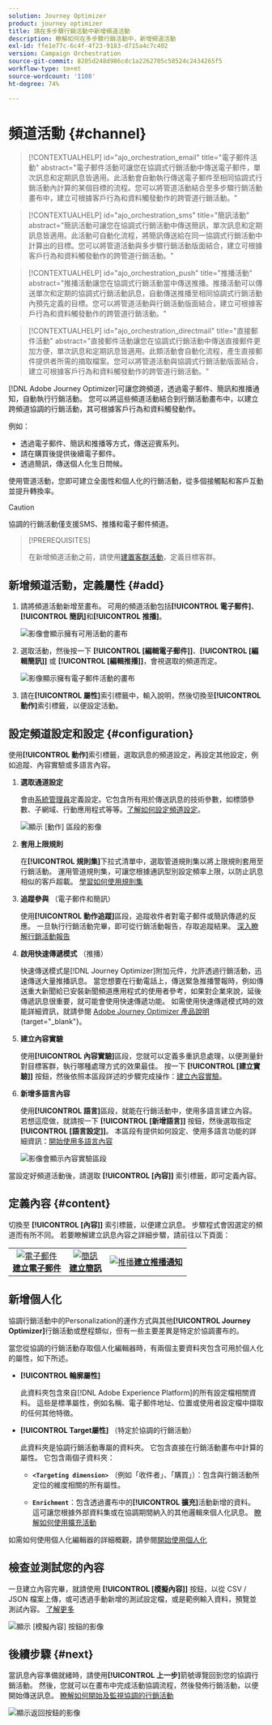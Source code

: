```yaml
---
solution: Journey Optimizer
product: journey optimizer
title: 請在多步驟行銷活動中新增頻道活動
description: 瞭解如何在多步驟行銷活動中，新增頻道活動
exl-id: ffe1e77c-6c4f-4f23-9183-d715a4c7c402
version: Campaign Orchestration
source-git-commit: 8205d248d986cdc1a2262705c58524c2434265f5
workflow-type: tm+mt
source-wordcount: '1108'
ht-degree: 74%

---
```



# 頻道活動 {#channel}

>[!CONTEXTUALHELP]
>id="ajo_orchestration_email"
>title="電子郵件活動"
>abstract="電子郵件活動可讓您在協調式行銷活動中傳送電子郵件，單次訊息和定期訊息皆適用。此活動會自動執行傳送電子郵件至相同協調式行銷活動內計算的某個目標的流程。您可以將管道活動結合至多步驟行銷活動畫布中，建立可根據客戶行為和資料觸發動作的跨管道行銷活動。"

>[!CONTEXTUALHELP]
>id="ajo_orchestration_sms"
>title="簡訊活動"
>abstract="簡訊活動可讓您在協調式行銷活動中傳送簡訊，單次訊息和定期訊息皆適用。此活動可自動化流程，將簡訊傳送給在同一協調式行銷活動中計算出的目標。您可以將管道活動與多步驟行銷活動版面結合，建立可根據客戶行為和資料觸發動作的跨管道行銷活動。"

>[!CONTEXTUALHELP]
>id="ajo_orchestration_push"
>title="推播活動"
>abstract="推播活動讓您在協調式行銷活動當中傳送推播。推播活動可以傳送單次和定期的協調式行銷活動訊息，自動傳送推播至相同協調式行銷活動內預先定義的目標。您可以將管道活動與行銷活動版面結合，建立可根據客戶行為和資料觸發動作的跨管道行銷活動。"

<!--
UNUSED IDs in BJ

>[!CONTEXTUALHELP]
>id="ajo_orchestration_push_ios"
>title="Push iOS activity"
>abstract="The Push iOS activity let you send iOS Push notifications as part of your Orchestrated campaign. It enables the delivery of both one-time and recurring Orchestrated campaigns, automating the sending iOS Push notifications to a predefined target within the same workflow. You can combine channel activities into the campaign canvas to create cross-channel campaigns that can trigger actions based on customer behavior and data."

>[!CONTEXTUALHELP]
>id="ajo_orchestration_push_android"
>title="Push Android activity"
>abstract="The Push Android activity ket you send Android Push notifications as part of your Orchestrated campaign. It enables the delivery of both one-time and recurring messages, automating the sending Android Push notifications to a predefined target within the same Orchestrated campaign. You can combine channel activities into the Orchestrated campaign canvas to create cross-channel campaigns that can trigger actions based on customer behavior and data."

-->

>[!CONTEXTUALHELP]
>id="ajo_orchestration_directmail"
>title="直接郵件活動"
>abstract="直接郵件活動讓您在協調式行銷活動中傳送直接郵件更加方便，單次訊息和定期訊息皆適用。此類活動會自動化流程，產生直接郵件提供者所需的摘取檔案。您可以將管道活動與協調式行銷活動版面結合，建立可根據客戶行為和資料觸發動作的跨管道行銷活動。"

[!DNL Adobe Journey Optimizer]可讓您跨頻道，透過電子郵件、簡訊和推播通知，自動執行行銷活動。 您可以將這些頻道活動結合到行銷活動畫布中，以建立跨頻道協調的行銷活動，其可根據客戶行為和資料觸發動作。

例如：

* 透過電子郵件、簡訊和推播等方式，傳送迎賓系列。
* 請在購買後提供後續電子郵件。
* 透過簡訊，傳送個人化生日問候。

使用管道活動，您即可建立全面性和個人化的行銷活動，從多個接觸點和客戶互動並提升轉換率。


>[!CAUTION]
>
>協調的行銷活動僅支援SMS、推播和電子郵件頻道。

>[!PREREQUISITES]
>
>在新增頻道活動之前，請使用[建置客群活動](build-audience.md)，定義目標客群。

## 新增頻道活動，定義屬性 {#add}

1. 請將頻道活動新增至畫布。 可用的頻道活動包括&#x200B;**[!UICONTROL 電子郵件]**、**[!UICONTROL 簡訊]**&#x200B;和&#x200B;**[!UICONTROL 推播]**。

   ![影像會顯示擁有可用活動的畫布](../assets/channel-add.png)

1. 選取活動，然後按一下 **[!UICONTROL [編輯電子郵件]]**、**[!UICONTROL [編輯簡訊]]** 或 **[!UICONTROL [編輯推播]]**，會視選取的頻道而定。

   ![影像顯示擁有電子郵件活動的畫布](../assets/channel-edit.png)

1. 請在&#x200B;**[!UICONTROL 屬性]**&#x200B;索引標籤中，輸入說明，然後切換至&#x200B;**[!UICONTROL 動作]**&#x200B;索引標籤，以便設定活動。

## 設定頻道設定和設定 {#configuration}

使用&#x200B;**[!UICONTROL 動作]**&#x200B;索引標籤，選取訊息的頻道設定，再設定其他設定，例如追蹤、內容實驗或多語言內容。

1. **選取通道設定**

   會由[系統管理員](../../start/path/administrator.md)定義設定。它包含所有用於傳送訊息的技術參數，如標頭參數、子網域、行動應用程式等等。[了解如何設定頻道設定](../../configuration/channel-surfaces.md)。

   ![顯示 [動作] 區段的影像](../assets/channel-actions.png)

1. **套用上限規則**

   在&#x200B;**[!UICONTROL 規則集]**&#x200B;下拉式清單中，選取管道規則集以將上限規則套用至行銷活動。 運用管道規則集，可讓您根據通訊型別設定頻率上限，以防止訊息相似的客戶超載。 [學習如何使用規則集](../../conflict-prioritization/rule-sets.md)

1. **追蹤參與** （電子郵件和簡訊）

   使用&#x200B;**[!UICONTROL 動作追蹤]**&#x200B;區段，追蹤收件者對電子郵件或簡訊傳遞的反應。 一旦執行行銷活動完畢，即可從行銷活動報告，存取追蹤結果。 [深入瞭解行銷活動報告](../../reports/campaign-global-report-cja.md)

1. **啟用快速傳遞模式** （推播）

   快速傳送模式是[!DNL Journey Optimizer]附加元件，允許透過行銷活動，迅速傳送大量推播訊息。 當您想要在行動電話上，傳送緊急推播警報時，例如傳送重大新聞給已安裝新聞頻道應用程式的使用者參考，如果對企業來說，延後傳遞訊息很重要，就可能會使用快速傳遞功能。 如需使用快速傳遞模式時的效能詳細資訊，就請參閱 [Adobe Journey Optimizer 產品說明](https://helpx.adobe.com/tw/legal/product-descriptions/adobe-journey-optimizer.html){target="_blank"}。

1. **建立內容實驗**

   使用&#x200B;**[!UICONTROL 內容實驗]**&#x200B;區段，您就可以定義多重訊息處理，以便測量針對目標客群，執行哪種處理方式的效果最佳。 按一下 **[!UICONTROL [建立實驗]]** 按鈕，然後依照本區段詳述的步驟完成操作：[建立內容實驗](../../content-management/content-experiment.md)。

1. **新增多語言內容**

   使用&#x200B;**[!UICONTROL 語言]**&#x200B;區段，就能在行銷活動中，使用多語言建立內容。 若想這麼做，就請按一下 **[!UICONTROL [新增語言]]** 按鈕，然後選取指定 **[!UICONTROL [語言設定]]**。 本區段有提供如何設定、使用多語言功能的詳細資訊：[開始使用多語言內容](../../content-management/multilingual-gs.md)

   ![影像會顯示內容實驗區段](../assets/channel-experiment.png)

當設定好頻道活動後，請選取 **[!UICONTROL [內容]]** 索引標籤，即可定義內容。

## 定義內容 {#content}

切換至 **[!UICONTROL [內容]]** 索引標籤，以便建立訊息。 步驟程式會因選定的頻道而有所不同。 若要瞭解建立訊息內容之詳細步驟，請前往以下頁面：

<table style="table-layout:fixed"><tr style="border: 0; text-align: center;" >
<td><a href="../../email/create-email.md"><img alt="電子郵件" src="../../channels/assets/do-not-localize/email.png"></a><br/><a href="../../email/create-email.md"><strong>建立電子郵件</strong></a></td>
<td><a href="../../sms/create-sms.md"><img alt="簡訊" src="../../channels/assets/do-not-localize/sms.png"></a><br/><a href="../../sms/create-sms.md"><strong>建立簡訊</strong></a></td>
<td><a href="../../push/create-push.md"><img alt="推播" src="../../channels/assets/do-not-localize/push.png"></a><a href="../../push/create-push.md"><strong>建立推播通知</strong></a></td>
</tr></table>

## 新增個人化

協調行銷活動中的Personalization的運作方式與其他&#x200B;**[!UICONTROL Journey Optimizer]**&#x200B;行銷活動或歷程類似，但有一些主要差異是特定於協調畫布的。

當您從協調的行銷活動存取個人化編輯器時，有兩個主要資料夾包含可用於個人化的屬性，如下所述。

* **[!UICONTROL 輪廓屬性]**

  此資料夾包含來自[!DNL Adobe Experience Platform]的所有設定檔相關資料。 這些是標準屬性，例如名稱、電子郵件地址、位置或使用者設定檔中擷取的任何其他特徵。

* **[!UICONTROL Target屬性]** （特定於協調的行銷活動）

  此資料夾是協調行銷活動專屬的資料夾。 它包含直接在行銷活動畫布中計算的屬性。 它包含兩個子資料夾：

   * **`<Targeting dimension>`** （例如「收件者」、「購買」）：包含與行銷活動所定位的維度相關的所有屬性。

   * **`Enrichment`**：包含透過畫布中的&#x200B;**[!UICONTROL 擴充]**&#x200B;活動新增的資料。 這可讓您根據外部資料集或在協調期間納入的其他邏輯來個人化訊息。 [瞭解如何使用擴充活動](../activities/enrichment.md)

如需如何使用個人化編輯器的詳細概觀，請參閱[開始使用個人化](../../personalization/personalize.md)

## 檢查並測試您的內容

一旦建立內容完畢，就請使用 **[!UICONTROL [模擬內容]]** 按鈕，以從 CSV / JSON 檔案上傳，或可透過手動新增的測試設定檔，或是範例輸入資料，預覽並測試內容。 [了解更多](../../content-management/preview-test.md)

![顯示 [模擬內容] 按鈕的影像](../assets/channel-simulate.png)

## 後續步驟 {#next}

當訊息內容準備就緒時，請使用&#x200B;**[!UICONTROL 上一步]**&#x200B;箭號導覽回到您的協調行銷活動。 然後，您就可以在畫布中完成活動協調流程，然後發佈行銷活動，以便開始傳送訊息。 [瞭解如何開始及監視協調的行銷活動](../start-monitor-campaigns.md)

![顯示返回按鈕的影像](../assets/channel-back.png)

<!--
## Examples {#cross-channel-workflow-sample}

Here is a cross-channel Orchestrated campaign example with a segmentation and two deliveries. The Orchestrated campaign targets all customers who live in Paris and who are interested in coffee machines. Among this population, an email is sent to the regular customers and an SMS is sent to the VIP clients.

![](../assets/workflow-channel-example.png)

<!--
description, which use case you can perform (common other activities that you can link before of after the activity)

how to add and configure the activity

example of a configured activity within a workflow
The Email delivery activity allows you to configure the sending an email in a workflow. 

-->

<!--You can also create a recurring Orchestrated campaign to send a personalized SMS every first day of the month at 8 PM to all customers living in Paris.

![](../assets/workflow-channel-example2.png)-->

<!-- Scheduled emails available?

This can be a single send email and sent just once, or it can be a recurring email.
* Single send emails are standard emails, sent once.
* Recurring emails allow you to send the same email multiple times to different targets over a defined period. You can aggregate the deliveries per period in order to get reports that correspond to your needs.

When linked to a scheduler, you can define recurring emails.
Email recipients are defined upstream of the activity in the same workflow, via an Audience targeting activity.

-->


<!--The message preparation is triggered according to the workflow execution parameters. From the message dashboard, you can select whether to request or not a manual confirmation to send the message (required by default). You can start the workflow manually or place a scheduler activity in the workflow to automate execution.-->
